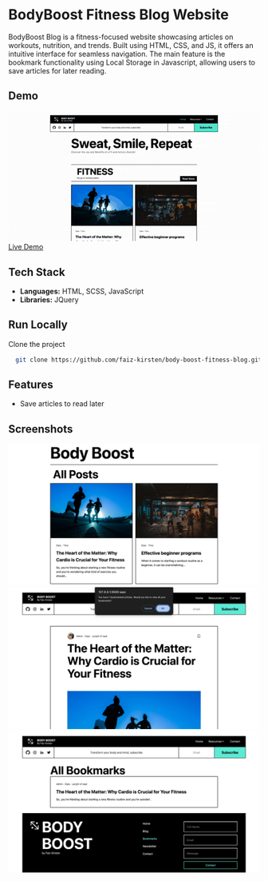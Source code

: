 # BodyBoost Fitness Blog Website

BodyBoost Blog is a fitness-focused website showcasing articles on workouts, nutrition, and trends. Built using HTML, CSS, and JS, it offers an intuitive interface for seamless navigation. The main feature is the bookmark functionality using Local Storage in Javascript, allowing users to save articles for later reading.

## Demo

![App Screenshot](assets/demo-assets/bodyboost-demo-main.gif)<br>
[Live Demo](https://faiz-kirsten.github.io/body-boost-fitness-blog/)

## Tech Stack

-   **Languages:** HTML, SCSS, JavaScript
-   **Libraries:** JQuery
## Run Locally

Clone the project

```bash
  git clone https://github.com/faiz-kirsten/body-boost-fitness-blog.git
```

## Features

-   Save articles to read later

## Screenshots

![App Screenshot](assets/demo-assets/bodyboost-demo-1.jpg)
![App Screenshot](assets/demo-assets/body-boost-demo-2.jpg)
![App Screenshot](assets/demo-assets/bodyboost-demo-3.jpg)
